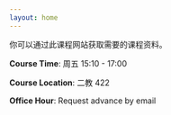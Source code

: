 ```yaml
---
layout: home
---
```

你可以通过此课程网站获取需要的课程资料。

**Course Time**: 周五 15:10 - 17:00

**Course Location**: 二教 422

**Office Hour**: Request advance by email
